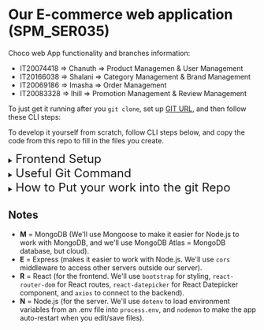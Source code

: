 
# Our E-commerce web application (SPM_SER035)


Choco web App functionality and branches information:

- IT20074418 =>  Chanuth => Product Managemen & User Management 
- IT20166038 => Shalani => Category Management & Brand Management
- IT20069186 => Imasha  => Order Management
- IT20083328 => Ihill =>  Promotion Management & Review Management

To just get it running after you `git clone`, set up [GIT URL](https://github.com/Chanuth10/SPM_SER035.git), and then follow these CLI steps:


To develop it yourself from scratch, follow CLI steps below, and copy the code from this repo to fill in the files you create.



<details>
<summary><span style="font-size:x-large">Frontend Setup</span></summary>

```bash
cd frontend
npm install
npm install -g nodemon
npm ren dev `or`  npm start 
```

</details>

<details>
<summary><span style="font-size:x-large">Useful Git Command</span></summary>

<h1>Git BRANCH</h1>

<b>To see `local branches</b>
```
git branch
```
<b>To see remote branches</b>
```
git branch -r 
```
<b>Create a New Branch</b>
```
git checkout -b my-branch-name
```
<b>For Checkout remote branch(Please Only go to the your branch)</b>
```
git checkout --track origin/my-branch-name 
```
<b>Push to a Branch</b>
```
git push -u origin my-branch-name
```
<b>If your local branch already exists on the remote, run this command</b>
```
git push 
```
<b>Download remote branch</b>
```
git checkout -t origin/remote_branch
```

</details>

<details>
<summary><span style="font-size:x-large">How to Put your work into the git Repo</span></summary>


<b>Firstly You are working Please Checkout your branch</b>
```
git checkout  Your-branch-name
```
<b>After Checkout your branch pull the current information from development branch</b>
```
git pull origin/development
```
<b>Now you are update your details into the your branch. After update details add the details stage area</b>
```
git add .
```
<b>Give the commit message</b>
```
git commit -m "Your meassge "
```
<b>Push to Your Branch</b>
```
git push -u origin Your-branch-name
```
<b>If your local branch already exists on the remote, run this command</b>
```
git push 
```

</details>

## Notes

- **M** = MongoDB (We'll use Mongoose to make it easier for Node.js to work with MongoDB, and we'll use MongoDB Atlas = MongoDB database, but cloud).
- **E** = Express (makes it easier to work with Node.js. We'll use `cors` middleware to access other servers outside our server).
- **R** = React (for the frontend. We'll use `bootstrap` for styling, `react-router-dom` for React routes, `react-datepicker` for React Datepicker component, and `axios` to connect to the backend).
- **N** = Node.js (for the server. We'll use `dotenv` to load environment variables from an .env file into `process.env`, and `nodemon` to make the app auto-restart when you edit/save files).


